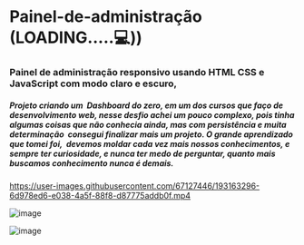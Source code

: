 # Painel-de-administração  (LOADING.....💻))
<h3>  Painel de administração responsivo usando HTML CSS e JavaScript com modo claro e escuro,</h3>
<h5>Projeto criando um  Dashboard do zero, em um dos cursos que faço de desenvolvimento web, nesse desfio achei um pouco complexo, pois tinha algumas coisas que não conhecia ainda, mas com persistência e muita determinação  consegui finalizar mais um projeto. O grande aprendizado que tomei foi,  devemos moldar cada vez mais nossos conhecimentos, e sempre ter curiosidade, e nunca ter medo de perguntar, quanto mais buscamos conhecimento nunca é demais.</h5>





https://user-images.githubusercontent.com/67127446/193163296-6d978ed6-e038-4a5f-88f8-d87775addb0f.mp4


![image](https://user-images.githubusercontent.com/67127446/193163445-b5c8fb32-5511-437f-9df2-31219a75dd72.png)

![image](https://user-images.githubusercontent.com/67127446/193163463-c2f26418-cae8-45e8-adc7-3a9e54bfee19.png)
